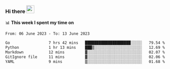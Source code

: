 ### Hi there <a href="https://www.gautamkrishnar.com/"><img src="https://media.giphy.com/media/hvRJCLFzcasrR4ia7z/giphy.gif" width="25px"></a>

📊 **This week I spent my time on**

<!--START_SECTION:waka-->

```txt
From: 06 June 2023 - To: 13 June 2023

Go                 7 hrs 42 mins   ████████████████████░░░░░   79.54 %
Python             1 hr 13 mins    ███▒░░░░░░░░░░░░░░░░░░░░░   12.69 %
Markdown           12 mins         ▓░░░░░░░░░░░░░░░░░░░░░░░░   02.07 %
GitIgnore file     11 mins         ▓░░░░░░░░░░░░░░░░░░░░░░░░   02.06 %
YAML               9 mins          ▒░░░░░░░░░░░░░░░░░░░░░░░░   01.68 %
```

<!--END_SECTION:waka-->
